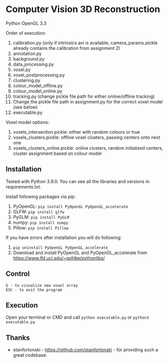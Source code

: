 # Computer Vision 3D Reconstruction

Python OpenGL 3.3

Order of execution:

1. calibration.py (only if intrinsics.avi is available, camera_params.pickle already contains the calibration from assignment 2)
2. annotation.py
3. background.py
4. data_processing.py
5. voxel.py
6. voxel_postprocessing.py
7. clustering.py
8. colour_model_offline.py
9. colour_model_online.py
10. tracking.py (change pickle file path for either online/offline tracking)
11. Change the pickle file path in assignment.py for the correct voxel model (see below)
12. executable.py

Voxel model options:

1. voxels_intersection.pickle: either with random colours or true
2. voxels_clusters.pickle: offline voxel clusters, passing centers onto next one
3. voxels_clusters_online.pickle: online clusters, random initialised centers, cluster assignment based on colour model

## Installation

Tested with Python 3.9.0. You can see all the libraries and versions in requirements.txt.

Install following packages via pip:

1. PyOpenGL: `pip install PyOpenGL PyOpenGL_accelerate`
2. GLFW: `pip install glfw`
3. PyGLM: `pip install PyGLM`
4. numpy: `pip install numpy`
5. Pillow: `pip install Pillow`

If you have errors after installation you will do following:

1. `pip uninstall PyOpenGL PyOpenGL_accelerate`
2. Download and install PyOpenGL and PyOpenGL_accelerate from <https://www.lfd.uci.edu/~gohlke/pythonlibs/>

## Control

```text
G - to visualize new voxel array
ESC - to exit the program
```

## Execution

Open your terminal or CMD and call `python executable.py` or `python3 executable.py`

## Thanks

- stanfortonski - <https://github.com/stanfortonski> - for providing such a great codebase.
